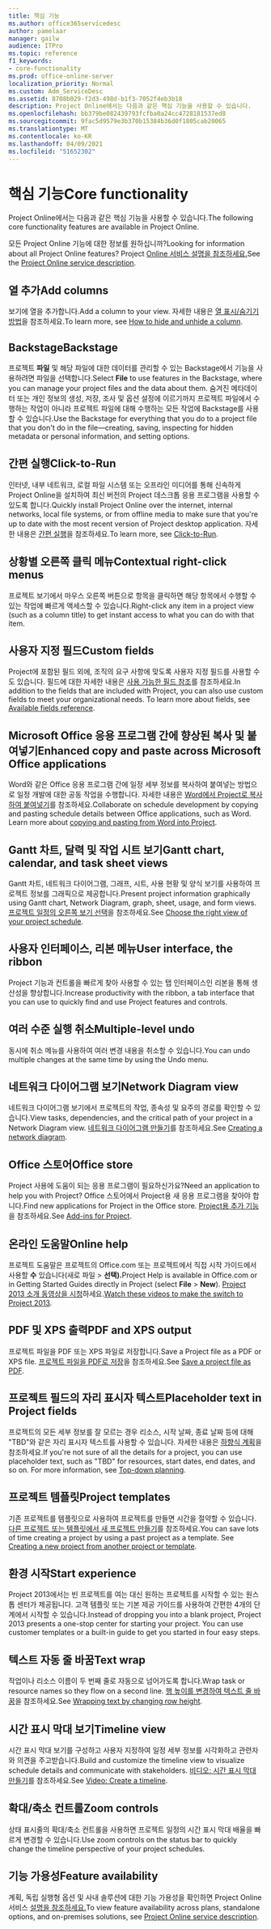 ```yaml
---
title: 핵심 기능
ms.author: office365servicedesc
author: pamelaar
manager: gailw
audience: ITPro
ms.topic: reference
f1_keywords:
- core-functionality
ms.prod: office-online-server
localization_priority: Normal
ms.custom: Adm_ServiceDesc
ms.assetid: 8708b029-f2d3-498d-b1f3-7052f4eb3b18
description: Project Online에서는 다음과 같은 핵심 기능을 사용할 수 있습니다.
ms.openlocfilehash: bb379be082439793fcfba0a24cc4728181537ed8
ms.sourcegitcommit: 9fac5d9579e3b370b15384b36d0f1805cab20065
ms.translationtype: MT
ms.contentlocale: ko-KR
ms.lasthandoff: 04/09/2021
ms.locfileid: "51652302"
---
```

# <a name="core-functionality"></a><span data-ttu-id="b39ea-103">핵심 기능</span><span class="sxs-lookup"><span data-stu-id="b39ea-103">Core functionality</span></span>

<span data-ttu-id="b39ea-104">Project Online에서는 다음과 같은 핵심 기능을 사용할 수 있습니다.</span><span class="sxs-lookup"><span data-stu-id="b39ea-104">The following core functionality features are available in Project Online.</span></span>
  
<span data-ttu-id="b39ea-105">모든 Project Online 기능에 대한 정보를 원하십니까?</span><span class="sxs-lookup"><span data-stu-id="b39ea-105">Looking for information about all Project Online features?</span></span> <span data-ttu-id="b39ea-106">Project [Online 서비스 설명을 참조하세요.](project-online-service-description.md)</span><span class="sxs-lookup"><span data-stu-id="b39ea-106">See the [Project Online service description](project-online-service-description.md).</span></span>
  
## <a name="add-columns"></a><span data-ttu-id="b39ea-107">열 추가</span><span class="sxs-lookup"><span data-stu-id="b39ea-107">Add columns</span></span>

<span data-ttu-id="b39ea-108">보기에 열을 추가합니다.</span><span class="sxs-lookup"><span data-stu-id="b39ea-108">Add a column to your view.</span></span> <span data-ttu-id="b39ea-109">자세한 내용은 [열 표시/숨기기 방법](https://go.microsoft.com/fwlink/p/?LinkId=271343)을 참조하세요.</span><span class="sxs-lookup"><span data-stu-id="b39ea-109">To learn more, see [How to hide and unhide a column](https://go.microsoft.com/fwlink/p/?LinkId=271343).</span></span>
  
## <a name="backstage"></a><span data-ttu-id="b39ea-110">Backstage</span><span class="sxs-lookup"><span data-stu-id="b39ea-110">Backstage</span></span>

<span data-ttu-id="b39ea-111">프로젝트 **파일** 및 해당 파일에 대한 데이터를 관리할 수 있는 Backstage에서 기능을 사용하려면 파일을 선택합니다.</span><span class="sxs-lookup"><span data-stu-id="b39ea-111">Select **File** to use features in the Backstage, where you can manage your project files and the data about them.</span></span> <span data-ttu-id="b39ea-112">숨겨진 메타데이터 또는 개인 정보의 생성, 저장, 조사 및 옵션 설정에 이르기까지 프로젝트 파일에서 수행하는 작업이 아니라 프로젝트 파일에 대해 수행하는 모든 작업에 Backstage를 사용할 수 있습니다.</span><span class="sxs-lookup"><span data-stu-id="b39ea-112">Use the Backstage for everything that you do to a project file that you don't do in the file—creating, saving, inspecting for hidden metadata or personal information, and setting options.</span></span> 
  
## <a name="click-to-run"></a><span data-ttu-id="b39ea-113">간편 실행</span><span class="sxs-lookup"><span data-stu-id="b39ea-113">Click-to-Run</span></span>

<span data-ttu-id="b39ea-114">인터넷, 내부 네트워크, 로컬 파일 시스템 또는 오프라인 미디어를 통해 신속하게 Project Online을 설치하여 최신 버전의 Project 데스크톱 응용 프로그램을 사용할 수 있도록 합니다.</span><span class="sxs-lookup"><span data-stu-id="b39ea-114">Quickly install Project Online over the internet, internal networks, local file systems, or from offline media to make sure that you're up to date with the most recent version of Project desktop application.</span></span> <span data-ttu-id="b39ea-115">자세한 내용은 [간편 실행](/previous-versions/office/office-2013-resource-kit/dd188670(v=office.15))을 참조하세요.</span><span class="sxs-lookup"><span data-stu-id="b39ea-115">To learn more, see [Click-to-Run](/previous-versions/office/office-2013-resource-kit/dd188670(v=office.15)).</span></span>
  
## <a name="contextual-right-click-menus"></a><span data-ttu-id="b39ea-116">상황별 오른쪽 클릭 메뉴</span><span class="sxs-lookup"><span data-stu-id="b39ea-116">Contextual right-click menus</span></span>

<span data-ttu-id="b39ea-117">프로젝트 보기에서 마우스 오른쪽 버튼으로 항목을 클릭하면 해당 항목에서 수행할 수 있는 작업에 빠르게 액세스할 수 있습니다.</span><span class="sxs-lookup"><span data-stu-id="b39ea-117">Right-click any item in a project view (such as a column title) to get instant access to what you can do with that item.</span></span>
  
## <a name="custom-fields"></a><span data-ttu-id="b39ea-118">사용자 지정 필드</span><span class="sxs-lookup"><span data-stu-id="b39ea-118">Custom fields</span></span>

<span data-ttu-id="b39ea-p105">Project에 포함된 필드 외에, 조직의 요구 사항에 맞도록 사용자 지정 필드를 사용할 수도 있습니다. 필드에 대한 자세한 내용은 [사용 가능한 필드 참조](https://support.office.com/article/615a4563-1cc3-40f4-b66f-1b17e793a460)를 참조하세요.</span><span class="sxs-lookup"><span data-stu-id="b39ea-p105">In addition to the fields that are included with Project, you can also use custom fields to meet your organizational needs. To learn more about fields, see [Available fields reference](https://support.office.com/article/615a4563-1cc3-40f4-b66f-1b17e793a460).</span></span>
  
## <a name="enhanced-copy-and-paste-across-microsoft-office-applications"></a><span data-ttu-id="b39ea-121">Microsoft Office 응용 프로그램 간에 향상된 복사 및 붙여넣기</span><span class="sxs-lookup"><span data-stu-id="b39ea-121">Enhanced copy and paste across Microsoft Office applications</span></span>

<span data-ttu-id="b39ea-p106">Word와 같은 Office 응용 프로그램 간에 일정 세부 정보를 복사하여 붙여넣는 방법으로 일정 개발에 대한 공동 작업을 수행합니다. 자세한 내용은 [Word에서 Project로 복사하여 붙여넣기](https://go.microsoft.com/fwlink/p/?LinkId=271330)를 참조하세요.</span><span class="sxs-lookup"><span data-stu-id="b39ea-p106">Collaborate on schedule development by copying and pasting schedule details between Office applications, such as Word. Learn more about [copying and pasting from Word into Project](https://go.microsoft.com/fwlink/p/?LinkId=271330).</span></span>
  
## <a name="gantt-chart-calendar-and-task-sheet-views"></a><span data-ttu-id="b39ea-124">Gantt 차트, 달력 및 작업 시트 보기</span><span class="sxs-lookup"><span data-stu-id="b39ea-124">Gantt chart, calendar, and task sheet views</span></span>

<span data-ttu-id="b39ea-125">Gantt 차트, 네트워크 다이어그램, 그래프, 시트, 사용 현황 및 양식 보기를 사용하여 프로젝트 정보를 그래픽으로 제공합니다.</span><span class="sxs-lookup"><span data-stu-id="b39ea-125">Present project information graphically using Gantt chart, Network Diagram, graph, sheet, usage, and form views.</span></span> <span data-ttu-id="b39ea-126">[프로젝트 일정의 오른쪽 보기 선택](https://go.microsoft.com/fwlink/?LinkId=402905)을 참조하세요.</span><span class="sxs-lookup"><span data-stu-id="b39ea-126">See [Choose the right view of your project schedule](https://go.microsoft.com/fwlink/?LinkId=402905).</span></span>
  
## <a name="user-interface-the-ribbon"></a><span data-ttu-id="b39ea-127">사용자 인터페이스, 리본 메뉴</span><span class="sxs-lookup"><span data-stu-id="b39ea-127">User interface, the ribbon</span></span>

<span data-ttu-id="b39ea-128">Project 기능과 컨트롤을 빠르게 찾아 사용할 수 있는 탭 인터페이스인 리본을 통해 생산성을 향상합니다.</span><span class="sxs-lookup"><span data-stu-id="b39ea-128">Increase productivity with the ribbon, a tab interface that you can use to quickly find and use Project features and controls.</span></span>

## <a name="multiple-level-undo"></a><span data-ttu-id="b39ea-129">여러 수준 실행 취소</span><span class="sxs-lookup"><span data-stu-id="b39ea-129">Multiple-level undo</span></span>

<span data-ttu-id="b39ea-130">동시에 취소 메뉴를 사용하여 여러 변경 내용을 취소할 수 있습니다.</span><span class="sxs-lookup"><span data-stu-id="b39ea-130">You can undo multiple changes at the same time by using the Undo menu.</span></span>
  
## <a name="network-diagram-view"></a><span data-ttu-id="b39ea-131">네트워크 다이어그램 보기</span><span class="sxs-lookup"><span data-stu-id="b39ea-131">Network Diagram view</span></span>

<span data-ttu-id="b39ea-132">네트워크 다이어그램 보기에서 프로젝트의 작업, 종속성 및 요주의 경로를 확인할 수 있습니다.</span><span class="sxs-lookup"><span data-stu-id="b39ea-132">View tasks, dependencies, and the critical path of your project in a Network Diagram view.</span></span> <span data-ttu-id="b39ea-133">[네트워크 다이어그램 만들기](https://go.microsoft.com/fwlink/p/?LinkId=271338)를 참조하세요.</span><span class="sxs-lookup"><span data-stu-id="b39ea-133">See [Creating a network diagram](https://go.microsoft.com/fwlink/p/?LinkId=271338).</span></span>
  
## <a name="office-store"></a><span data-ttu-id="b39ea-134">Office 스토어</span><span class="sxs-lookup"><span data-stu-id="b39ea-134">Office store</span></span>

<span data-ttu-id="b39ea-135">Project 사용에 도움이 되는 응용 프로그램이 필요하신가요?</span><span class="sxs-lookup"><span data-stu-id="b39ea-135">Need an application to help you with Project?</span></span> <span data-ttu-id="b39ea-136">Office 스토어에서 Project용 새 응용 프로그램을 찾아야 합니다.</span><span class="sxs-lookup"><span data-stu-id="b39ea-136">Find new applications for Project in the Office store.</span></span> <span data-ttu-id="b39ea-137">[Project용 추가 기능](https://go.microsoft.com/fwlink/?LinkId=273883)을 참조하세요.</span><span class="sxs-lookup"><span data-stu-id="b39ea-137">See [Add-ins for Project](https://go.microsoft.com/fwlink/?LinkId=273883).</span></span>
  
## <a name="online-help"></a><span data-ttu-id="b39ea-138">온라인 도움말</span><span class="sxs-lookup"><span data-stu-id="b39ea-138">Online help</span></span>

<span data-ttu-id="b39ea-139">프로젝트 도움말은 프로젝트의 Office.com 또는 프로젝트에서 직접 시작 가이드에서 사용할 **수** 있습니다(새로 파일 \> **선택).**</span><span class="sxs-lookup"><span data-stu-id="b39ea-139">Project Help is available in Office.com or in Getting Started Guides directly in Project (select **File** \> **New**).</span></span> <span data-ttu-id="b39ea-140">[Project 2013 소개 동영상을 시청](https://go.microsoft.com/fwlink/p/?LinkId=271325)하세요.</span><span class="sxs-lookup"><span data-stu-id="b39ea-140">[Watch these videos to make the switch to Project 2013](https://go.microsoft.com/fwlink/p/?LinkId=271325).</span></span>
  
## <a name="pdf-and-xps-output"></a><span data-ttu-id="b39ea-141">PDF 및 XPS 출력</span><span class="sxs-lookup"><span data-stu-id="b39ea-141">PDF and XPS output</span></span>

<span data-ttu-id="b39ea-142">프로젝트 파일을 PDF 또는 XPS 파일로 저장합니다.</span><span class="sxs-lookup"><span data-stu-id="b39ea-142">Save a Project file as a PDF or XPS file.</span></span> <span data-ttu-id="b39ea-143">[프로젝트 파일을 PDF로 저장](https://go.microsoft.com/fwlink/p/?LinkId=271350)을 참조하세요.</span><span class="sxs-lookup"><span data-stu-id="b39ea-143">See [Save a project file as PDF](https://go.microsoft.com/fwlink/p/?LinkId=271350).</span></span>
  
## <a name="placeholder-text-in-project-fields"></a><span data-ttu-id="b39ea-144">프로젝트 필드의 자리 표시자 텍스트</span><span class="sxs-lookup"><span data-stu-id="b39ea-144">Placeholder text in Project fields</span></span>

<span data-ttu-id="b39ea-p112">프로젝트의 모든 세부 정보를 잘 모르는 경우 리소스, 시작 날짜, 종료 날짜 등에 대해 "TBD"와 같은 자리 표시자 텍스트를 사용할 수 있습니다. 자세한 내용은 [하향식 계획](https://go.microsoft.com/fwlink/p/?LinkId=271333)을 참조하세요.</span><span class="sxs-lookup"><span data-stu-id="b39ea-p112">If you're not sure of all the details for a project, you can use placeholder text, such as "TBD" for resources, start dates, end dates, and so on. For more information, see [Top-down planning](https://go.microsoft.com/fwlink/p/?LinkId=271333).</span></span>
  
## <a name="project-templates"></a><span data-ttu-id="b39ea-147">프로젝트 템플릿</span><span class="sxs-lookup"><span data-stu-id="b39ea-147">Project templates</span></span>

<span data-ttu-id="b39ea-p113">기존 프로젝트를 템플릿으로 사용하여 프로젝트를 만들면 시간을 절약할 수 있습니다. [다른 프로젝트 또는 템플릿에서 새 프로젝트 만들기](https://go.microsoft.com/fwlink/p/?LinkId=271328)를 참조하세요.</span><span class="sxs-lookup"><span data-stu-id="b39ea-p113">You can save lots of time creating a project by using a past project as a template. See [Creating a new project from another project or template](https://go.microsoft.com/fwlink/p/?LinkId=271328).</span></span>
  
## <a name="start-experience"></a><span data-ttu-id="b39ea-150">환경 시작</span><span class="sxs-lookup"><span data-stu-id="b39ea-150">Start experience</span></span>

<span data-ttu-id="b39ea-p114">Project 2013에서는 빈 프로젝트를 여는 대신 원하는 프로젝트를 시작할 수 있는 원스톱 센터가 제공됩니다. 고객 템플릿 또는 기본 제공 가이드를 사용하여 간편한 4개의 단계에서 시작할 수 있습니다.</span><span class="sxs-lookup"><span data-stu-id="b39ea-p114">Instead of dropping you into a blank project, Project 2013 presents a one-stop center for starting your project. You can use customer templates or a built-in guide to get you started in four easy steps.</span></span>
  
## <a name="text-wrap"></a><span data-ttu-id="b39ea-153">텍스트 자동 줄 바꿈</span><span class="sxs-lookup"><span data-stu-id="b39ea-153">Text wrap</span></span>

<span data-ttu-id="b39ea-154">작업이나 리소스 이름이 두 번째 줄로 자동으로 넘어가도록 합니다.</span><span class="sxs-lookup"><span data-stu-id="b39ea-154">Wrap task or resource names so they flow on a second line.</span></span> <span data-ttu-id="b39ea-155">[행 높이를 변경하여 텍스트 줄 바꿈](https://go.microsoft.com/fwlink/p/?LinkId=271344)을 참조하세요.</span><span class="sxs-lookup"><span data-stu-id="b39ea-155">See [Wrapping text by changing row height](https://go.microsoft.com/fwlink/p/?LinkId=271344).</span></span>
  
## <a name="timeline-view"></a><span data-ttu-id="b39ea-156">시간 표시 막대 보기</span><span class="sxs-lookup"><span data-stu-id="b39ea-156">Timeline view</span></span>

<span data-ttu-id="b39ea-157">시간 표시 막대 보기를 구성하고 사용자 지정하여 일정 세부 정보를 시각화하고 관련자와 의견을 주고받습니다.</span><span class="sxs-lookup"><span data-stu-id="b39ea-157">Build and customize the timeline view to visualize schedule details and communicate with stakeholders.</span></span> <span data-ttu-id="b39ea-158">[비디오: 시간 표시 막대 만들기](https://go.microsoft.com/fwlink/?LinkId=402912)를 참조하세요.</span><span class="sxs-lookup"><span data-stu-id="b39ea-158">See [Video: Create a timeline](https://go.microsoft.com/fwlink/?LinkId=402912).</span></span>
  
## <a name="zoom-controls"></a><span data-ttu-id="b39ea-159">확대/축소 컨트롤</span><span class="sxs-lookup"><span data-stu-id="b39ea-159">Zoom controls</span></span>

<span data-ttu-id="b39ea-160">상태 표시줄의 확대/축소 컨트롤을 사용하면 프로젝트 일정의 시간 표시 막대 배율을 빠르게 변경할 수 있습니다.</span><span class="sxs-lookup"><span data-stu-id="b39ea-160">Use zoom controls on the status bar to quickly change the timeline perspective of your project schedules.</span></span> 
  
## <a name="feature-availability"></a><span data-ttu-id="b39ea-161">기능 가용성</span><span class="sxs-lookup"><span data-stu-id="b39ea-161">Feature availability</span></span>

<span data-ttu-id="b39ea-162">계획, 독립 실행형 옵션 및 사내 솔루션에 대한 기능 가용성을 확인하면 Project Online 서비스 [설명을 참조하세요.](project-online-service-description.md)</span><span class="sxs-lookup"><span data-stu-id="b39ea-162">To view feature availability across plans, standalone options, and on-premises solutions, see [Project Online service description](project-online-service-description.md).</span></span>